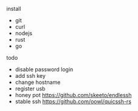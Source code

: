 install
* git
* curl
* nodejs
* rust
* go

todo
* disable password login
* add ssh key
* change hostname
* register usb
* honey pot https://github.com/skeeto/endlessh
* stable ssh https://github.com/oowl/quicssh-rs
